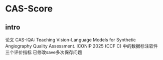 # CAS-Score
## intro
论文 CAS-IQA: Teaching Vision-Language Models for Synthetic Angiography Quality Assessment. ICONIP 2025 (CCF C) 中的数据标注软件 <br>
三个评价指标 已修改save多次保存问题
